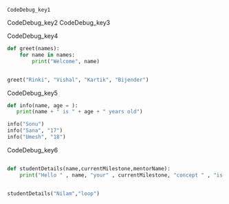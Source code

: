 ```ngMeta
CodeDebug_key1
```

CodeDebug_key2
CodeDebug_key3


CodeDebug_key4
```python
def greet(names):
    for name in names:
        print("Welcome", name)


greet("Rinki", "Vishal", "Kartik", "Bijender")
```
CodeDebug_key5
```python
def info(name, age = ):
   print(name + " is " + age + " years old")

info("Sonu")
info("Sana", "17")
info("Umesh", "18")
```
CodeDebug_key6
```python

def studentDetails(name,currentMilestone,mentorName):
    print("Hello " , name, "your" , currentMilestone, "concept " , "is clear with the help of ", mentorName)


studentDetails("Nilam","loop")
```
